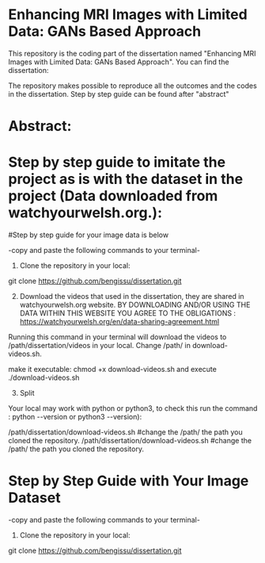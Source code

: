 # Enhancing MRI Images with Limited Data: GANs Based Approach

This repository is the coding part of the dissertation named "Enhancing MRI Images with Limited Data: GANs Based Approach". You can find the dissertation: 


The repository makes possible to reproduce all the outcomes and the codes in the dissertation. Step by step guide can be found after "abstract"

# Abstract:



# Step by step guide to imitate the project as is with the dataset in the project (Data downloaded from watchyourwelsh.org.): 
#Step by step guide for your image data is below

-copy and paste the following commands to your terminal-

1. Clone the repository in your local:

git clone https://github.com/bengissu/dissertation.git

2. Download the videos that used in the dissertation, they are shared in watchyourwelsh.org website. BY DOWNLOADING AND/OR USING THE DATA WITHIN THIS WEBSITE YOU AGREE TO THE OBLIGATIONS : https://watchyourwelsh.org/en/data-sharing-agreement.html

Running this command in your terminal will download the videos to /path/dissertation/videos in your local. Change /path/ in download-videos.sh.

make it executable:
chmod +x download-videos.sh
and execute
./download-videos.sh

3. Split

Your local may work with python or python3, to check this run the command : python --version or python3 --version):

 /path/dissertation/download-videos.sh   #change the /path/ the path you cloned the repository.
/path/dissertation/download-videos.sh   #change the /path/ the path you cloned the repository.

# Step by Step Guide with Your Image Dataset

-copy and paste the following commands to your terminal-

1. Clone the repository in your local:

git clone https://github.com/bengissu/dissertation.git
